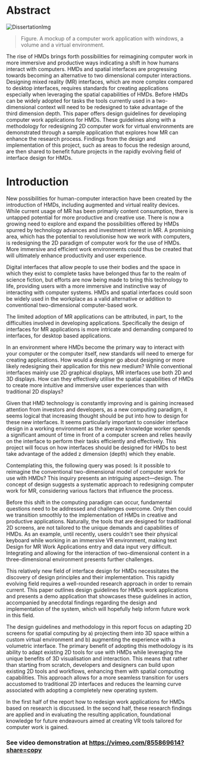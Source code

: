  # Abstract

![DissertationImg](https://github.com/liamby/Redesigning-the-2D-Paradigm-of-Computer-Work-for-Head-Mounted-Displays/assets/60388361/346ec4ba-90ac-46e9-a6b9-261b2878316c)

 > Figure. A mockup of a computer work application with windows, a volume and a virtual environment. 

The rise of HMDs brings forth possibilities for reimagining computer work in more immersive and productive ways indicating a shift in how humans interact with computers. HMDs and spatial interfaces are progressing towards becoming an alternative to two dimensional computer interactions. Designing mixed reality (MR) interfaces, which are more complex compared to desktop interfaces, requires standards for creating applications especially when leveraging the spatial capabilities of HMDs. Before HMDs can be widely adopted for tasks the tools currently used in a two-dimensional context will need to be redesigned to take advantage of the third dimension depth. This paper offers design guidelines for developing computer work applications for HMDs. These guidelines along with a methodology for redesigning 2D computer work for virtual environments are demonstrated through a sample application that explores how MR can enhance the research process. Findings from the design and implementation of this project, such as areas to focus the redesign around, are then shared to benefit future projects in the rapidly evolving field of interface design for HMDs.

# Introduction

 New possibilities for human-computer interaction have been created by the introduction of HMDs,
including augmented and virtual reality devices. While current usage of MR has been primarily
content consumption, there is untapped potential for more productive and creative use. There is now a
growing need to explore and expand the possibilities offered by HMDs spurred by technology
advances and investment interest in MR. A promising area, which has the potential to revolutionise
how we work with computers, is redesigning the 2D paradigm of computer work for the use of
HMDs. More immersive and efficient work environments could thus be created that will ultimately
enhance productivity and user experience.

Digital interfaces that allow people to use their bodies and the space in which they exist to complete
tasks have belonged thus far to the realm of science fiction, but efforts are now being made to bring
this technology to life, providing users with a more immersive and instinctive way of interacting with
computer systems. HMDs and spatial interfaces could soon be widely used in the workplace as a valid
alternative or addition to conventional two-dimensional computer-based work.

The limited adoption of MR applications can be attributed, in part, to the difficulties involved in
developing applications. Specifically the design of interfaces for MR applications is more intricate
and demanding compared to interfaces, for desktop based applications.

In an environment where HMDs become the primary way to interact with your computer or the
computer itself, new standards will need to emerge for creating applications. How would a designer
go about designing or more likely redesigning their application for this new medium? While
conventional interfaces mainly use 2D graphical displays, MR interfaces use both 2D and 3D
displays. How can they effectively utilise the spatial capabilities of HMDs to create more intuitive
and immersive user experiences than with traditional 2D displays?

Given that HMD technology is constantly improving and is gaining increased attention from investors
and developers, as a new computing paradigm, it seems logical that increasing thought should be put
into how to design for these new interfaces. It seems particularly important to consider interface
design in a working environment as the average knowledge worker spends a significant amount of
time in front of a computer screen and relies heavily on the interface to perform their tasks efficiently
and effectively. This project will focus on how interfaces should be designed for HMDs to best take
advantage of the added z dimension (depth) which they enable.

Contemplating this, the following query was posed: Is it possible to reimagine the conventional
two-dimensional model of computer work for use with HMDs? This inquiry presents an intriguing
aspect—design. The concept of design suggests a systematic approach to redesigning computer work
for MR, considering various factors that influence the process.

Before this shift in the computing paradigm can occur, fundamental questions need to be addressed
and challenges overcome. Only then could we transition smoothly to the implementation of HMDs in
creative and productive applications. Naturally, the tools that are designed for traditional 2D screens,
are not tailored to the unique demands and capabilities of HMDs. As an example, until recently, users
couldn't see their physical keyboard while working in an immersive VR environment, making text
Design for MR Work Applications entry and data input very difficult. Integrating and allowing for the interaction of two-dimensional
content in a three-dimensional environment presents further challenges.

This relatively new field of interface design for HMDs necessitates the discovery of design principles
and their implementation. This rapidly evolving field requires a well-rounded research approach in
order to remain current. This paper outlines design guidelines for HMDs work applications and
presents a demo application that showcases these guidelines in action, accompanied by anecdotal
findings regarding the design and implementation of the system, which will hopefully help inform
future work in this field.

The design guidelines and methodology in this report focus on adapting 2D screens for spatial
computing by a) projecting them into 3D space within a custom virtual environment and b)
augmenting the experience with a volumetric interface. The primary benefit of adopting this
methodology is its ability to adapt existing 2D tools for use with HMDs while leveraging the unique
benefits of 3D visualisation and interaction. This means that rather than starting from scratch,
developers and designers can build upon existing 2D tools and workflows, enhancing them with
spatial computing capabilities. This approach allows for a more seamless transition for users
accustomed to traditional 2D interfaces and reduces the learning curve associated with adopting a
completely new operating system.

In the first half of the report how to redesign work applications for HMDs based on research is
discussed. In the second half, these research findings are applied and in evaluating the resulting
application, foundational knowledge for future endeavours aimed at creating VR tools tailored for
computer work is gained.

### See video demonstration at https://vimeo.com/855869614?share=copy
